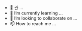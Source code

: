 
- 👀 관 ...
- 🌱 I’m currently learning ...
- 💞️ I’m looking to collaborate on ...
- 📫 How to reach me ...

<!---
zezaek/zezaek is a ✨ special ✨ repository because its `README.md` (this file) appears on your GitHub profile.
You can click the Preview link to take a look at your changes.
--->

